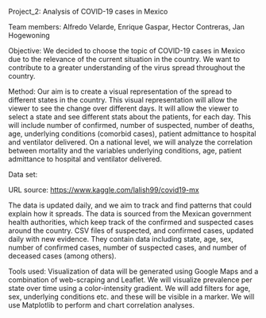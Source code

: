 Project_2: Analysis of COVID-19 cases in Mexico

Team members: Alfredo Velarde, Enrique Gaspar, Hector Contreras, Jan Hogewoning

Objective: We decided to choose the topic of COVID-19 cases in Mexico due to the relevance of the current situation in the country. We want to contribute to a greater understanding of the virus spread throughout the country. 

Method: Our aim is to create a visual representation of the spread to different states in the country. This visual representation will allow the viewer to see the change over different days. It will allow the viewer to select a state and see different stats about the patients, for each day. This will include number of confirmed, number of suspected, number of deaths, age, underlying conditions (comorbid cases), patient admittance to hospital and ventilator delivered. On a national level, we will analyze the correlation between mortality and the variables underlying conditions, age, patient admittance to hospital and ventilator delivered.

Data set: 

URL source: https://www.kaggle.com/lalish99/covid19-mx

The data is updated daily, and we aim to track and find patterns that could explain how it spreads. The data is sourced from the Mexican government health authorities, which keep track of the confirmed and suspected cases around the country. CSV files of suspected, and confirmed cases, updated daily with new evidence. They contain data including state, age, sex, number of confirmed cases, number of suspected cases, and number of deceased cases (among others).

Tools used: Visualization of data will be generated using Google Maps and a combination of web-scraping and Leaflet. We will visualize prevalence per state over time using a color-intensity gradient. We will add filters for age, sex, underlying conditions etc. and these will be visible in a marker. We will use Matplotlib to perform and chart correlation analyses.
